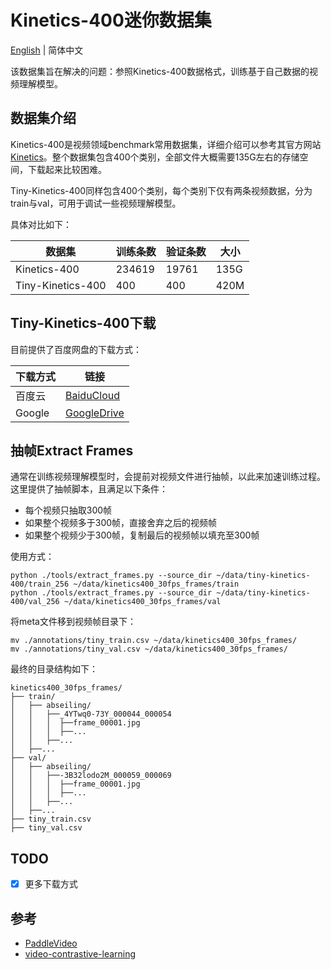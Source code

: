 # Kinetics-400迷你数据集
[English](/README_en.md) | 简体中文

该数据集旨在解决的问题：参照Kinetics-400数据格式，训练基于自己数据的视频理解模型。

## 数据集介绍

Kinetics-400是视频领域benchmark常用数据集，详细介绍可以参考其官方网站[Kinetics](https://deepmind.com/research/open-source/kinetics)。整个数据集包含400个类别，全部文件大概需要135G左右的存储空间，下载起来比较困难。

Tiny-Kinetics-400同样包含400个类别，每个类别下仅有两条视频数据，分为train与val，可用于调试一些视频理解模型。

具体对比如下：

| 数据集            | 训练条数 | 验证条数 | 大小 |
| ----------------- | -------- | -------- | ---- |
| Kinetics-400      | 234619   | 19761    | 135G |
| Tiny-Kinetics-400 | 400      | 400      | 420M |

## Tiny-Kinetics-400下载

目前提供了百度网盘的下载方式：

| 下载方式 | 链接                                                         |
| -------- | ------------------------------------------------------------ |
| 百度云    | [BaiduCloud](https://pan.baidu.com/s/1kpyLj4CZym_2hp-RzY1kDg?pwd=pigr )|
| Google   | [GoogleDrive](https://drive.google.com/drive/folders/1OVDtdqNnOrzZ6PfoWMUNrsqvPijWHMCD?usp=sharing)|

## 抽帧Extract Frames

通常在训练视频理解模型时，会提前对视频文件进行抽帧，以此来加速训练过程。这里提供了抽帧脚本，且满足以下条件：

- 每个视频只抽取300帧
- 如果整个视频多于300帧，直接舍弃之后的视频帧
- 如果整个视频少于300帧，复制最后的视频帧以填充至300帧

使用方式：

```shell
python ./tools/extract_frames.py --source_dir ~/data/tiny-kinetics-400/train_256 ~/data/kinetics400_30fps_frames/train
python ./tools/extract_frames.py --source_dir ~/data/tiny-kinetics-400/val_256 ~/data/kinetics400_30fps_frames/val
```

将meta文件移到视频帧目录下：

```shell
mv ./annotations/tiny_train.csv ~/data/kinetics400_30fps_frames/
mv ./annotations/tiny_val.csv ~/data/kinetics400_30fps_frames/
```

最终的目录结构如下：

```
kinetics400_30fps_frames/
├── train/
│   ├── abseiling/
│   │   ├──_4YTwq0-73Y_000044_000054
│   │   │  ├──frame_00001.jpg
│   │   │  ├──...
│   │   ├──...
│   ├──...
├── val/
│   ├── abseiling/
│   │   ├──-3B32lodo2M_000059_000069
│   │   │  ├──frame_00001.jpg
│   │   │  ├──...
│   │   ├──...
│   ├──...
├── tiny_train.csv
├── tiny_val.csv
```

## TODO

- [x] 更多下载方式

## 参考

- [PaddleVideo](https://github.com/PaddlePaddle/PaddleVideo/blob/develop/docs/zh-CN/dataset/k400.md)
- [video-contrastive-learning](https://github.com/amazon-research/video-contrastive-learning)

